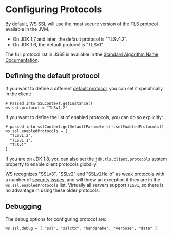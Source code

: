 <!--- Copyright (C) 2009-2013 Typesafe Inc. <http://www.typesafe.com> -->
# Configuring Protocols

By default, WS SSL will use the most secure version of the TLS protocol available in the JVM.

* On JDK 1.7 and later, the default protocol is "TLSv1.2".
* On JDK 1.6, the default protocol is "TLSv1".

The full protocol list in JSSE is available in the [Standard Algorithm Name Documentation](http://docs.oracle.com/javase/7/docs/technotes/guides/security/StandardNames.html#jssenames).

## Defining the default protocol

If you want to define a different [default protocol](http://docs.oracle.com/javase/7/docs/api/javax/net/ssl/SSLContext.html#getInstance\(java.lang.String\)), you can set it specifically in the client:

```
# Passed into SSLContext.getInstance()
ws.ssl.protocol = "TLSv1.2"
```

If you want to define the list of enabled protocols, you can do so explicitly:

```
# passed into sslContext.getDefaultParameters().setEnabledProtocols()
ws.ssl.enabledProtocols = [
  "TLSv1.2",
  "TLSv1.1",
  "TLSv1"
]
```

If you are on JDK 1.8, you can also set the `jdk.tls.client.protocols` system property to enable client protocols globally.

WS recognizes "SSLv3", "SSLv2" and "SSLv2Hello" as weak protocols with a number of [security issues](https://www.schneier.com/paper-ssl.pdf), and will throw an exception if they are in the `ws.ssl.enabledProtocols` list.  Virtually all servers support `TLSv1`, so there is no advantage in using these older protocols.

## Debugging

The debug options for configuring protocol are:

```
ws.ssl.debug = [ "ssl", "sslctx", "handshake", "verbose", "data" ]
```
